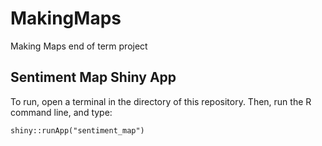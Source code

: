 # MakingMaps
Making Maps end of term project

## Sentiment Map Shiny App

To run, open a terminal in the directory of this repository. Then, run the R command line, and type:

`
shiny::runApp("sentiment_map")
`


